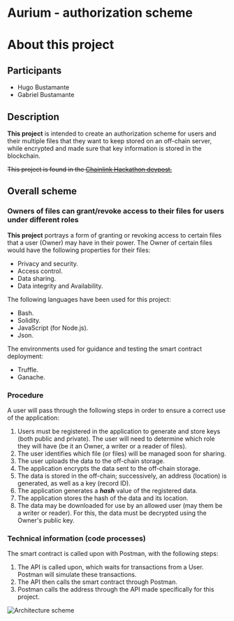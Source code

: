 # Aurium - authorization scheme

# About this project

## Participants

- Hugo Bustamante
- Gabriel Bustamante

## Description

**This project** is intended to create an authorization scheme for users and their multiple files that they want to keep stored on an off-chain server, while encrypted and made sure that key information is stored in the blockchain. 

~~This project is found in the [Chainlink Hackathon devpost.](https://www.google.com)~~

## Overall scheme

### Owners of files can grant/revoke access to their files for users under different roles

**This project** portrays a form of granting or revoking access to certain files that a user (Owner) may have in their power. The Owner of certain files would have the following properties for their files:

- Privacy and security.
- Access control.
- Data sharing.
- Data integrity and Availability.

The following languages have been used for this project:

- Bash.
- Solidity.
- JavaScript (for Node.js).
- Json.

The environments used for guidance and testing the smart contract deployment:

- Truffle.
- Ganache.

### Procedure

A user will pass through the following steps in order to ensure a correct use of the application:
1. Users must be registered in the application to generate and store keys (both public and private). The user will need to determine which role they will have (be it an Owner, a writer or a reader of files).
2. The user identifies which file (or files) will be managed soon for sharing.
3. The user uploads the data to the off-chain storage.
4. The application encrypts the data sent to the off-chain storage.
5. The data is stored in the off-chain; successively, an address (location) is generated, as well as a key (record ID).
6. The application generates a ***hash*** value of the registered data.
7. The application stores the hash of the data and its location.
8. The data may be downloaded for use by an allowed user (may them be a writer or reader). For this, the data must be decrypted using the Owner's public key.

### Technical information (code processes)

The smart contract is called upon with Postman, with the following steps:

1. The API is called upon, which waits for transactions from a User. Postman will simulate these transactions.
2. The API then calls the smart contract through Postman.
3. Postman calls the address through the API made specifically for this project. 

![Architecture scheme](https://ibb.co/Pg5mKzB)
